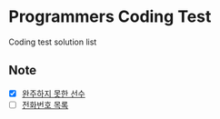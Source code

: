 # Programmers Coding Test

Coding test solution list

## Note

-   [x] [완주하지 못한 선수](https://programmers.co.kr/learn/courses/30/lessons/42576)
-   [ ] [전화번호 목록](https://programmers.co.kr/learn/courses/30/lessons/42577)
